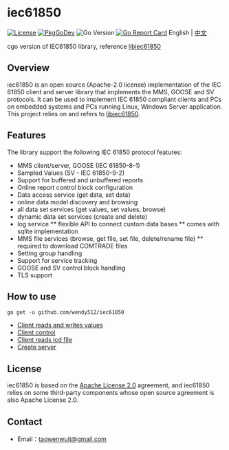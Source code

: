 # iec61850

[![License](https://img.shields.io/badge/license-Apache--2.0-green.svg)](https://www.apache.org/licenses/LICENSE-2.0.html)
[![PkgGoDev](https://pkg.go.dev/badge/mod/github.com/wendy512/iec61850)](https://pkg.go.dev/mod/github.com/wendy512/iec61850)
![Go Version](https://img.shields.io/badge/go%20version-%3E=1.0-61CFDD.svg?style=flat-square)
[![Go Report Card](https://goreportcard.com/badge/github.com/wendy512/iec61850?style=flat-square)](https://goreportcard.com/report/github.com/wendy512/iec61850)
English | [中文](README_zh_CN.md)

cgo version of IEC61850 library, reference [libiec61850](https://github.com/mz-automation/libiec61850)

## Overview
iec61850 is an open source (Apache-2.0 license) implementation of the IEC 61850 client and server library that implements the MMS, GOOSE and SV protocols. 
It can be used to implement IEC 61850 compliant clients and PCs on embedded systems and PCs running Linux, Windows Server application. 
This project relies on and refers to [libiec61850](https://github.com/mz-automation/libiec61850).

## Features

The library support the following IEC 61850 protocol features:

* MMS client/server, GOOSE (IEC 61850-8-1)
* Sampled Values (SV - IEC 61850-9-2)
* Support for buffered and unbuffered reports
* Online report control block configuration
* Data access service (get data, set data)
* online data model discovery and browsing
* all data set services (get values, set values, browse)
* dynamic data set services (create and delete)
* log service
  ** flexible API to connect custom data bases
  ** comes with sqlite implementation
* MMS file services (browse, get file, set file, delete/rename file)
  ** required to download COMTRADE files
* Setting group handling
* Support for service tracking
* GOOSE and SV control block handling
* TLS support

## How to use
```shell  
go get -u github.com/wendy512/iec61850
``` 

- [Client reads and writes values](test/client_test.go)
- [Client control](test/client_control_test.go)
- [Client reads icd file](test/scl_test.go)
- [Create server](test/server_test.go)

## License
iec61850 is based on the [Apache License 2.0](./LICENSE) agreement, and iec61850 relies on some third-party components whose open source agreement is also Apache License 2.0.
## Contact

- Email：<taowenwuit@gmail.com>